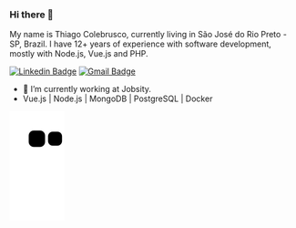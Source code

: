 ### Hi there 👋

My name is Thiago Colebrusco, currently living in São José do Rio Preto - SP, Brazil. I have 12+ years of experience with software development, mostly with Node.js, Vue.js and PHP.


[![Linkedin Badge](https://img.shields.io/badge/-LinkedIn-blue?style=flat-square&logo=Linkedin&logoColor=white&link=https://www.linkedin.com/in/thiagocolebrusco/)](https://www.linkedin.com/in/thiagocolebrusco/)
[![Gmail Badge](https://img.shields.io/badge/-Gmail-c14438?style=flat-square&logo=Gmail&logoColor=white&link=mailto:thiagocolebrusco@gmail.com)](mailto:thiagocolebrusco@gmail.com)


- 🔭 I’m currently working at Jobsity.
- Vue.js | Node.js | MongoDB | PostgreSQL | Docker

![Snake animation](https://github.com/thiagocolebrusco/thiagocolebrusco/blob/output/github-contribution-grid-snake.svg)
